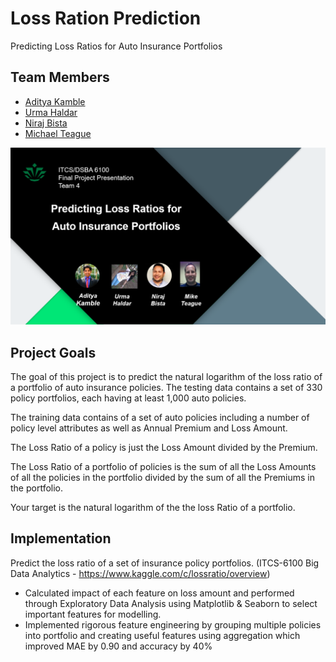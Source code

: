 # Loss Ration Prediction

Predicting Loss Ratios for Auto Insurance Portfolios

## Team Members

- [Aditya Kamble](https://www.linkedin.com/in/adityakamble49/)
- [Urma Haldar](https://www.linkedin.com/in/uhaldar/)
- [Niraj Bista](https://www.linkedin.com/in/niraj-bista/)
- [Michael Teague](https://www.linkedin.com/in/michael-teague-a37b766/)


![Project Banner](art/banner.png)

## Project Goals

The goal of this project is to predict the natural logarithm of the loss ratio of a portfolio of auto insurance policies. The testing data contains a set of 330 policy portfolios, each having at least 1,000 auto policies.

The training data contains of a set of auto policies including a number of policy level attributes as well as Annual Premium and Loss Amount.

The Loss Ratio of a policy is just the Loss Amount divided by the Premium.

The Loss Ratio of a portfolio of policies is the sum of all the Loss Amounts of all the policies in the portfolio divided by the sum of all the Premiums in the portfolio.

Your target is the natural logarithm of the the loss Ratio of a portfolio.

## Implementation

Predict the loss ratio of a set of insurance policy portfolios. 
(ITCS-6100 Big Data Analytics - https://www.kaggle.com/c/lossratio/overview)

- Calculated impact of each feature on loss amount and performed through Exploratory Data Analysis using Matplotlib & Seaborn to select important features for modelling.
- Implemented rigorous feature engineering by grouping multiple policies into portfolio and creating useful features using aggregation which improved MAE by 0.90 and accuracy by 40%
